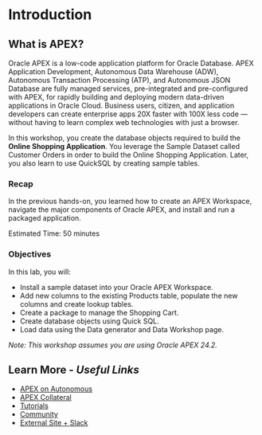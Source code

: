 # Introduction

## **What is APEX?**

Oracle APEX is a low-code application platform for Oracle Database. APEX Application Development, Autonomous Data Warehouse (ADW), Autonomous Transaction Processing (ATP), and Autonomous JSON Database are fully managed services, pre-integrated and pre-configured with APEX, for rapidly building and deploying modern data-driven applications in Oracle Cloud. Business users, citizen, and application developers can create enterprise apps 20X faster with 100X less code — without having to learn complex web technologies with just a browser.

In this workshop, you create the database objects required to build the **Online Shopping Application**. You leverage the Sample Dataset called Customer Orders in order to build the Online Shopping Application. Later, you also learn to use QuickSQL by creating sample tables.

### Recap

In the previous hands-on, you learned how to create an APEX Workspace, navigate the major components of Oracle APEX, and install and run a packaged application.

Estimated Time: 50 minutes

### Objectives

In this lab, you will:

- Install a sample dataset into your Oracle APEX Workspace.
- Add new columns to the existing Products table, populate the new columns and create lookup tables.
- Create a package to manage the Shopping Cart.
- Create database objects using Quick SQL.
- Load data using the Data generator and Data Workshop page.

*Note: This workshop assumes you are using Oracle APEX 24.2.*

## Learn More - *Useful Links*

- [APEX on Autonomous](https://apex.oracle.com/autonomous)
- [APEX Collateral](https://www.oracle.com/database/technologies/appdev/apex/collateral.html)
- [Tutorials](https://apex.oracle.com/en/learn/tutorials)
- [Community](https://apex.oracle.com/community)
- [External Site + Slack](http://apex.world)
